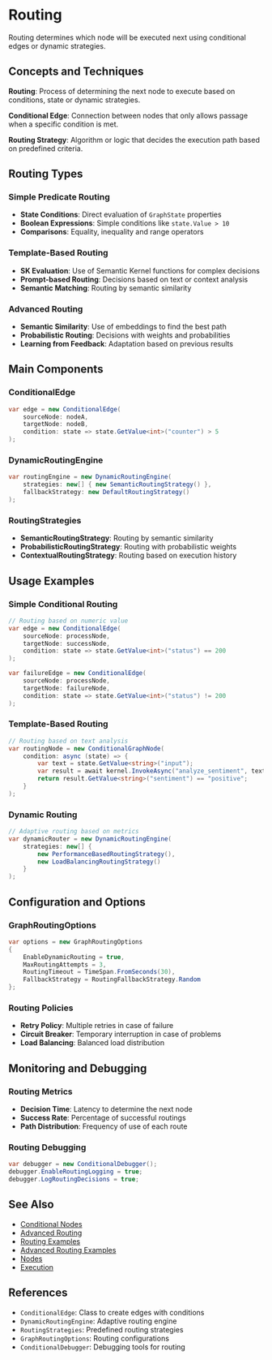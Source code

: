 # Routing

Routing determines which node will be executed next using conditional edges or dynamic strategies.

## Concepts and Techniques

**Routing**: Process of determining the next node to execute based on conditions, state or dynamic strategies.

**Conditional Edge**: Connection between nodes that only allows passage when a specific condition is met.

**Routing Strategy**: Algorithm or logic that decides the execution path based on predefined criteria.

## Routing Types

### Simple Predicate Routing
- **State Conditions**: Direct evaluation of `GraphState` properties
- **Boolean Expressions**: Simple conditions like `state.Value > 10`
- **Comparisons**: Equality, inequality and range operators

### Template-Based Routing
- **SK Evaluation**: Use of Semantic Kernel functions for complex decisions
- **Prompt-based Routing**: Decisions based on text or context analysis
- **Semantic Matching**: Routing by semantic similarity

### Advanced Routing
- **Semantic Similarity**: Use of embeddings to find the best path
- **Probabilistic Routing**: Decisions with weights and probabilities
- **Learning from Feedback**: Adaptation based on previous results

## Main Components

### ConditionalEdge
```csharp
var edge = new ConditionalEdge(
    sourceNode: nodeA,
    targetNode: nodeB,
    condition: state => state.GetValue<int>("counter") > 5
);
```

### DynamicRoutingEngine
```csharp
var routingEngine = new DynamicRoutingEngine(
    strategies: new[] { new SemanticRoutingStrategy() },
    fallbackStrategy: new DefaultRoutingStrategy()
);
```

### RoutingStrategies
- **SemanticRoutingStrategy**: Routing by semantic similarity
- **ProbabilisticRoutingStrategy**: Routing with probabilistic weights
- **ContextualRoutingStrategy**: Routing based on execution history

## Usage Examples

### Simple Conditional Routing
```csharp
// Routing based on numeric value
var edge = new ConditionalEdge(
    sourceNode: processNode,
    targetNode: successNode,
    condition: state => state.GetValue<int>("status") == 200
);

var failureEdge = new ConditionalEdge(
    sourceNode: processNode,
    targetNode: failureNode,
    condition: state => state.GetValue<int>("status") != 200
);
```

### Template-Based Routing
```csharp
// Routing based on text analysis
var routingNode = new ConditionalGraphNode(
    condition: async (state) => {
        var text = state.GetValue<string>("input");
        var result = await kernel.InvokeAsync("analyze_sentiment", text);
        return result.GetValue<string>("sentiment") == "positive";
    }
);
```

### Dynamic Routing
```csharp
// Adaptive routing based on metrics
var dynamicRouter = new DynamicRoutingEngine(
    strategies: new[] {
        new PerformanceBasedRoutingStrategy(),
        new LoadBalancingRoutingStrategy()
    }
);
```

## Configuration and Options

### GraphRoutingOptions
```csharp
var options = new GraphRoutingOptions
{
    EnableDynamicRouting = true,
    MaxRoutingAttempts = 3,
    RoutingTimeout = TimeSpan.FromSeconds(30),
    FallbackStrategy = RoutingFallbackStrategy.Random
};
```

### Routing Policies
- **Retry Policy**: Multiple retries in case of failure
- **Circuit Breaker**: Temporary interruption in case of problems
- **Load Balancing**: Balanced load distribution

## Monitoring and Debugging

### Routing Metrics
- **Decision Time**: Latency to determine the next node
- **Success Rate**: Percentage of successful routings
- **Path Distribution**: Frequency of use of each route

### Routing Debugging
```csharp
var debugger = new ConditionalDebugger();
debugger.EnableRoutingLogging = true;
debugger.LogRoutingDecisions = true;
```

## See Also

- [Conditional Nodes](../how-to/conditional-nodes.md)
- [Advanced Routing](../how-to/advanced-routing.md)
- [Routing Examples](../examples/dynamic-routing.md)
- [Advanced Routing Examples](../examples/advanced-routing.md)
- [Nodes](../concepts/node-types.md)
- [Execution](../concepts/execution-model.md)

## References

- `ConditionalEdge`: Class to create edges with conditions
- `DynamicRoutingEngine`: Adaptive routing engine
- `RoutingStrategies`: Predefined routing strategies
- `GraphRoutingOptions`: Routing configurations
- `ConditionalDebugger`: Debugging tools for routing
